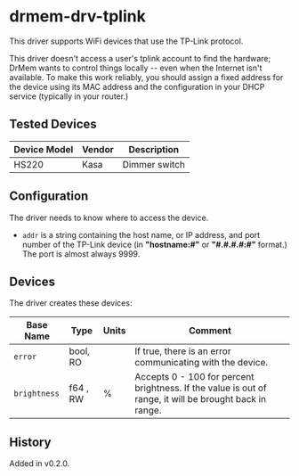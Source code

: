 # drmem-drv-tplink

This driver supports WiFi devices that use the TP-Link protocol.

This driver doesn't access a user's tplink account to find the
hardware; DrMem wants to control things locally -- even when the
Internet isn't available. To make this work reliably, you should
assign a fixed address for the device using its MAC address and the
configuration in your DHCP service (typically in your router.)

## Tested Devices

| Device Model | Vendor | Description   |
|--------------|--------|---------------|
| HS220        | Kasa   | Dimmer switch |

## Configuration

The driver needs to know where to access the device.

- `addr` is a string containing the host name, or IP address, and port
  number of the TP-Link device (in **"hostname:#"** or
  **"\#.#.#.#:#"** format.) The port is almost always 9999.

## Devices

The driver creates these devices:

| Base Name    | Type     | Units | Comment                                |
|--------------|----------|-------|----------------------------------------|
| `error`      | bool, RO |       | If true, there is an error communicating with the device. |
| `brightness` | f64 , RW | %     | Accepts 0 - 100 for percent brightness. If the value is out of range, it will be brought back in range. |

## History

Added in v0.2.0.
